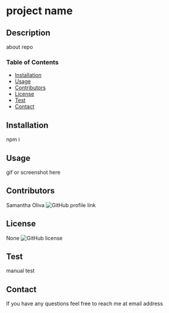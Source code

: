 
# project name

## Description
about repo

### Table of Contents
* [Installation](#installation)
* [Usage](#usage)
* [Contributors](#contributors)
* [License](#license)
* [Test](#test)
* [Contact](contact)

## Installation
npm i

## Usage
gif or screenshot here

## Contributors
Samantha Oliva
![GitHub profile link](https://github.com/username)

## License
None 
![GitHub license](https://img.shields.io/badge/license-None-blue.svg)

## Test
manual test

## Contact
If you have any questions feel free to reach me at
email address

  